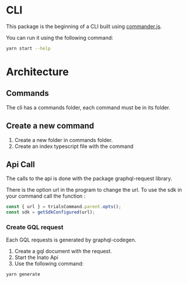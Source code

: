# CLI

This package is the beginning of a CLI built using [commander.js](https://github.com/tj/commander.js).

You can run it using the following command:

```sh
yarn start --help
```

# Architecture

## Commands

The cli has a commands folder, each command must be in its folder.

## Create a new command

1. Create a new folder in commands folder.
2. Create an index typescript file with the command

## Api Call

The calls to the api is done with the package graphql-request library.

There is the option url in the program to change the url. To use the sdk in your command call the function :

```typescript
const { url } = trialsCommand.parent.opts();
const sdk = getSdkConfigured(url);
```

### Create GQL request

Each GQL requests is generated by graphql-codegen.

1. Create a gql document with the request.
2. Start the Inato Api
3. Use the following command:

```sh
yarn generate
```
